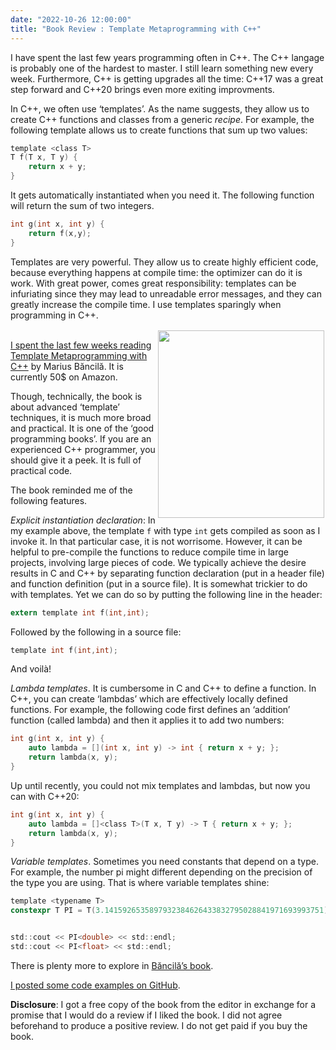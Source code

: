 ```yaml
---
date: "2022-10-26 12:00:00"
title: "Book Review : Template Metaprogramming with C++"
---
```




I have spent the last few years programming often in C++. The C++ langage is probably one of the hardest to master. I still learn something new every week. Furthermore, C++ is getting upgrades all the time: C++17 was a great step forward and C++20 brings even more exiting improvments.

In C++, we often use &lsquo;templates&rsquo;. As the name suggests, they allow us to create C++ functions and classes from a generic <em>recipe</em>. For example, the following template allows us to create functions that sum up two values:
```C
template <class T>
T f(T x, T y) {
    return x + y;
}
```


It gets automatically instantiated when you need it. The following function will return the sum of two integers.
```C
int g(int x, int y) {
    return f(x,y);
}
```


Templates are very powerful. They allow us to create highly efficient code, because everything happens at compile time: the optimizer can do it is work. With great power, comes great responsibility: templates can be infuriating since they may lead to unreadable error messages, and they can greatly increase the compile time. I use templates sparingly when programming in C++.

<img fetchpriority="high" decoding="async" class="alignnone size-medium wp-image-19963" style="float: right; margin: 2px;" src="https://lemire.me/blog/wp-content/uploads/2022/10/Capture-decran-le-2022-10-26-a-14.38.38-266x300.png" alt width="266" height="300" srcset="https://lemire.me/blog/wp-content/uploads/2022/10/Capture-decran-le-2022-10-26-a-14.38.38-266x300.png 266w, https://lemire.me/blog/wp-content/uploads/2022/10/Capture-decran-le-2022-10-26-a-14.38.38-907x1024.png 907w, https://lemire.me/blog/wp-content/uploads/2022/10/Capture-decran-le-2022-10-26-a-14.38.38-768x867.png 768w, https://lemire.me/blog/wp-content/uploads/2022/10/Capture-decran-le-2022-10-26-a-14.38.38.png 1102w" sizes="(max-width: 266px) 100vw, 266px" /><a href="https://www.amazon.com/Template-Metaprogramming-everything-templates-metaprogramming-ebook/dp/B09ZHZFTKV"><br/>
I spent the last few weeks reading Template Metaprogramming with C++</a> by Marius Băncilă. It is currently 50$ on Amazon.</a>

Though, technically, the book is about advanced &lsquo;template&rsquo; techniques, it is much more broad and practical. It is one of the &lsquo;good programming books&rsquo;. If you are an experienced C++ programmer, you should give it a peek. It is full of practical code.

The book reminded me of the following features.

<em>Explicit instantiation declaration</em>: In my example above, the template `f` with type `int` gets compiled as soon as I invoke it. In that particular case, it is not worrisome. However, it can be helpful to pre-compile the functions to reduce compile time in large projects, involving large pieces of code. We typically achieve the desire results in C and C++ by separating function declaration (put in a header file) and function definition (put in a source file). It is somewhat trickier to do with templates. Yet we can do so by putting the following line in the header:
```C
extern template int f(int,int);
```


Followed by the following in a source file:
```C
template int f(int,int);
```


And voilà!

<em>Lambda templates</em>. It is cumbersome in C and C++ to define a function. In C++, you can create &lsquo;lambdas&rsquo; which are effectively locally defined functions. For example, the following code first defines an &lsquo;addition&rsquo; function (called lambda) and then it applies it to add two numbers:
```C
int g(int x, int y) {
    auto lambda = [](int x, int y) -> int { return x + y; };
    return lambda(x, y);
}
```


Up until recently, you could not mix templates and lambdas, but now you can with C++20:
```C
int g(int x, int y) {
    auto lambda = []<class T>(T x, T y) -> T { return x + y; };
    return lambda(x, y);
}
```


<em>Variable templates</em>. Sometimes you need constants that depend on a type. For example, the number pi might different depending on the precision of the type you are using. That is where variable templates shine:
```C
template <typename T>
constexpr T PI = T(3.1415926535897932384626433832795028841971693993751);


std::cout << PI<double> << std::endl;
std::cout << PI<float> << std::endl;
```



There is plenty more to explore in [Băncilă&rsquo;s book](https://www.amazon.com/Template-Metaprogramming-everything-templates-metaprogramming-ebook/dp/B09ZHZFTKV).

[I posted some code examples on GitHub](https://github.com/lemire/Code-used-on-Daniel-Lemire-s-blog/tree/master/2022/10/26).

__Disclosure__: I got a free copy of the book from the editor in exchange for a promise that I would do a review if I liked the book. I did not agree beforehand to produce a positive review. I do not get paid if you buy the book.

